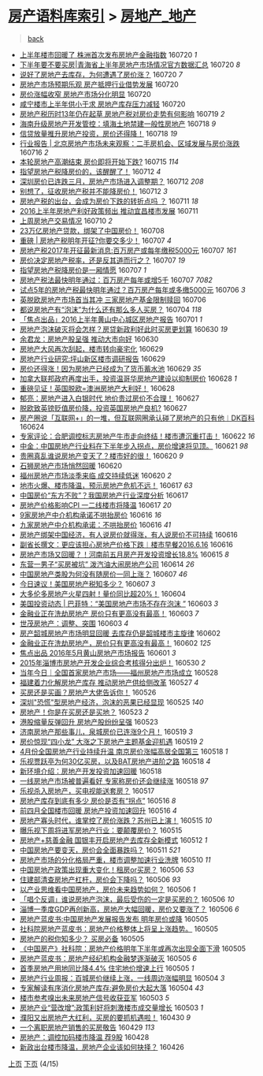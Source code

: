 [房产语料库索引](../../README.md)  > [房地产_地产](房地产_地产.md)
====
> [back](../README.md)

- [上半年楼市回暖了 株洲首次发布房地产金融指数](http://jkwz.applinzi.com/ittc/6857019917349700613.html#%E4%B8%8A%E5%8D%8A%E5%B9%B4%E6%A5%BC%E5%B8%82%E5%9B%9E%E6%9A%96%E4%BA%86+%E6%A0%AA%E6%B4%B2%E9%A6%96%E6%AC%A1%E5%8F%91%E5%B8%83%E6%88%BF%E5%9C%B0%E4%BA%A7%E9%87%91%E8%9E%8D%E6%8C%87%E6%95%B0) 160720 *1* 
- [下半年要不要买房|青海省上半年房地产市场情况官方数据汇总](http://jkwz.applinzi.com/ittc/6857018101237023748.html#%E4%B8%8B%E5%8D%8A%E5%B9%B4%E8%A6%81%E4%B8%8D%E8%A6%81%E4%B9%B0%E6%88%BF%7C%E9%9D%92%E6%B5%B7%E7%9C%81%E4%B8%8A%E5%8D%8A%E5%B9%B4%E6%88%BF%E5%9C%B0%E4%BA%A7%E5%B8%82%E5%9C%BA%E6%83%85%E5%86%B5%E5%AE%98%E6%96%B9%E6%95%B0%E6%8D%AE%E6%B1%87%E6%80%BB) 160720 *8* 
- [说好了房地产去库存，为何遭遇了房价涨？](http://jkwz.applinzi.com/ittc/6857015075856188421.html#%E8%AF%B4%E5%A5%BD%E4%BA%86%E6%88%BF%E5%9C%B0%E4%BA%A7%E5%8E%BB%E5%BA%93%E5%AD%98%EF%BC%8C%E4%B8%BA%E4%BD%95%E9%81%AD%E9%81%87%E4%BA%86%E6%88%BF%E4%BB%B7%E6%B6%A8%EF%BC%9F) 160720 *7* 
- [房地产市场预期乐观 房产抵押行业借势发展](http://jkwz.applinzi.com/ittc/6856966563978281988.html#%E6%88%BF%E5%9C%B0%E4%BA%A7%E5%B8%82%E5%9C%BA%E9%A2%84%E6%9C%9F%E4%B9%90%E8%A7%82+%E6%88%BF%E4%BA%A7%E6%8A%B5%E6%8A%BC%E8%A1%8C%E4%B8%9A%E5%80%9F%E5%8A%BF%E5%8F%91%E5%B1%95) 160720  
- [房价涨幅收窄 房地产市场分化明显](http://jkwz.applinzi.com/ittc/6856872003855975428.html#%E6%88%BF%E4%BB%B7%E6%B6%A8%E5%B9%85%E6%94%B6%E7%AA%84+%E6%88%BF%E5%9C%B0%E4%BA%A7%E5%B8%82%E5%9C%BA%E5%88%86%E5%8C%96%E6%98%8E%E6%98%BE) 160720  
- [咸宁楼市上半年供小于求 房地产库存压力减轻](http://jkwz.applinzi.com/ittc/6856743290124370949.html#%E5%92%B8%E5%AE%81%E6%A5%BC%E5%B8%82%E4%B8%8A%E5%8D%8A%E5%B9%B4%E4%BE%9B%E5%B0%8F%E4%BA%8E%E6%B1%82+%E6%88%BF%E5%9C%B0%E4%BA%A7%E5%BA%93%E5%AD%98%E5%8E%8B%E5%8A%9B%E5%87%8F%E8%BD%BB) 160720  
- [房地产税历时13年仍在起草 房地产税对房价走势有何影响](http://jkwz.applinzi.com/ittc/6856505875338118148.html#%E6%88%BF%E5%9C%B0%E4%BA%A7%E7%A8%8E%E5%8E%86%E6%97%B613%E5%B9%B4%E4%BB%8D%E5%9C%A8%E8%B5%B7%E8%8D%89+%E6%88%BF%E5%9C%B0%E4%BA%A7%E7%A8%8E%E5%AF%B9%E6%88%BF%E4%BB%B7%E8%B5%B0%E5%8A%BF%E6%9C%89%E4%BD%95%E5%BD%B1%E5%93%8D) 160719 *2* 
- [海南升级房地产开发管控：填海土地禁建一般性房地产](http://jkwz.applinzi.com/ittc/6856185223657817093.html#%E6%B5%B7%E5%8D%97%E5%8D%87%E7%BA%A7%E6%88%BF%E5%9C%B0%E4%BA%A7%E5%BC%80%E5%8F%91%E7%AE%A1%E6%8E%A7%EF%BC%9A%E5%A1%AB%E6%B5%B7%E5%9C%9F%E5%9C%B0%E7%A6%81%E5%BB%BA%E4%B8%80%E8%88%AC%E6%80%A7%E6%88%BF%E5%9C%B0%E4%BA%A7) 160718 *9* 
- [信贷放量推升房地产投资，房价还得降！](http://jkwz.applinzi.com/ittc/6856131381322859525.html#%E4%BF%A1%E8%B4%B7%E6%94%BE%E9%87%8F%E6%8E%A8%E5%8D%87%E6%88%BF%E5%9C%B0%E4%BA%A7%E6%8A%95%E8%B5%84%EF%BC%8C%E6%88%BF%E4%BB%B7%E8%BF%98%E5%BE%97%E9%99%8D%EF%BC%81) 160718 *19* 
- [行业报告 | 北京房地产市场未来观察：二手房机会、区域发展与房价涨跌](http://jkwz.applinzi.com/ittc/6855491534551778309.html#%E8%A1%8C%E4%B8%9A%E6%8A%A5%E5%91%8A+%7C+%E5%8C%97%E4%BA%AC%E6%88%BF%E5%9C%B0%E4%BA%A7%E5%B8%82%E5%9C%BA%E6%9C%AA%E6%9D%A5%E8%A7%82%E5%AF%9F%EF%BC%9A%E4%BA%8C%E6%89%8B%E6%88%BF%E6%9C%BA%E4%BC%9A%E3%80%81%E5%8C%BA%E5%9F%9F%E5%8F%91%E5%B1%95%E4%B8%8E%E6%88%BF%E4%BB%B7%E6%B6%A8%E8%B7%8C) 160716 *2* 
- [本轮房地产高潮结束 房价即将开始下跌?](http://jkwz.applinzi.com/ittc/6855135379472253957.html#%E6%9C%AC%E8%BD%AE%E6%88%BF%E5%9C%B0%E4%BA%A7%E9%AB%98%E6%BD%AE%E7%BB%93%E6%9D%9F+%E6%88%BF%E4%BB%B7%E5%8D%B3%E5%B0%86%E5%BC%80%E5%A7%8B%E4%B8%8B%E8%B7%8C%3F) 160715 *114* 
- [指望房地产税降房价的，该醒醒了！](http://jkwz.applinzi.com/ittc/6854038532099933188.html#%E6%8C%87%E6%9C%9B%E6%88%BF%E5%9C%B0%E4%BA%A7%E7%A8%8E%E9%99%8D%E6%88%BF%E4%BB%B7%E7%9A%84%EF%BC%8C%E8%AF%A5%E9%86%92%E9%86%92%E4%BA%86%EF%BC%81) 160712 *4* 
- [深圳房价已连跌三月，房地产市场进入调整期？](http://jkwz.applinzi.com/ittc/6853990556656731140.html#%E6%B7%B1%E5%9C%B3%E6%88%BF%E4%BB%B7%E5%B7%B2%E8%BF%9E%E8%B7%8C%E4%B8%89%E6%9C%88%EF%BC%8C%E6%88%BF%E5%9C%B0%E4%BA%A7%E5%B8%82%E5%9C%BA%E8%BF%9B%E5%85%A5%E8%B0%83%E6%95%B4%E6%9C%9F%EF%BC%9F) 160712 *208* 
- [别想了，征收房地产税并不能降房价！](http://jkwz.applinzi.com/ittc/6853914132046414852.html#%E5%88%AB%E6%83%B3%E4%BA%86%EF%BC%8C%E5%BE%81%E6%94%B6%E6%88%BF%E5%9C%B0%E4%BA%A7%E7%A8%8E%E5%B9%B6%E4%B8%8D%E8%83%BD%E9%99%8D%E6%88%BF%E4%BB%B7%EF%BC%81) 160712 *3* 
- [房地产税的出台，会成为房价下跌的转折点吗 ？](http://jkwz.applinzi.com/ittc/6853710738446877701.html#%E6%88%BF%E5%9C%B0%E4%BA%A7%E7%A8%8E%E7%9A%84%E5%87%BA%E5%8F%B0%EF%BC%8C%E4%BC%9A%E6%88%90%E4%B8%BA%E6%88%BF%E4%BB%B7%E4%B8%8B%E8%B7%8C%E7%9A%84%E8%BD%AC%E6%8A%98%E7%82%B9%E5%90%97+%EF%BC%9F) 160711 *18* 
- [2016上半年房地产利好政策频出 推动宜昌楼市发展](http://jkwz.applinzi.com/ittc/6853620733082862597.html#2016%E4%B8%8A%E5%8D%8A%E5%B9%B4%E6%88%BF%E5%9C%B0%E4%BA%A7%E5%88%A9%E5%A5%BD%E6%94%BF%E7%AD%96%E9%A2%91%E5%87%BA+%E6%8E%A8%E5%8A%A8%E5%AE%9C%E6%98%8C%E6%A5%BC%E5%B8%82%E5%8F%91%E5%B1%95) 160711  
- [上周房地产交易情况](http://jkwz.applinzi.com/ittc/6853349678955103236.html#%E4%B8%8A%E5%91%A8%E6%88%BF%E5%9C%B0%E4%BA%A7%E4%BA%A4%E6%98%93%E6%83%85%E5%86%B5) 160710 *2* 
- [23万亿房地产贷款，绑架了中国房价！](http://jkwz.applinzi.com/ittc/6852484160442336261.html#23%E4%B8%87%E4%BA%BF%E6%88%BF%E5%9C%B0%E4%BA%A7%E8%B4%B7%E6%AC%BE%EF%BC%8C%E7%BB%91%E6%9E%B6%E4%BA%86%E4%B8%AD%E5%9B%BD%E6%88%BF%E4%BB%B7%EF%BC%81) 160708  
- [重磅 | 房地产税明年开征?你要交多少！](http://jkwz.applinzi.com/ittc/6852166801852728324.html#%E9%87%8D%E7%A3%85+%7C+%E6%88%BF%E5%9C%B0%E4%BA%A7%E7%A8%8E%E6%98%8E%E5%B9%B4%E5%BC%80%E5%BE%81%3F%E4%BD%A0%E8%A6%81%E4%BA%A4%E5%A4%9A%E5%B0%91%EF%BC%81) 160707 *4* 
- [房地产税2017年开征最新消息:百万房产或每年缴税5000元](http://jkwz.applinzi.com/ittc/6852067066328384516.html#%E6%88%BF%E5%9C%B0%E4%BA%A7%E7%A8%8E2017%E5%B9%B4%E5%BC%80%E5%BE%81%E6%9C%80%E6%96%B0%E6%B6%88%E6%81%AF%3A%E7%99%BE%E4%B8%87%E6%88%BF%E4%BA%A7%E6%88%96%E6%AF%8F%E5%B9%B4%E7%BC%B4%E7%A8%8E5000%E5%85%83) 160707 *161* 
- [房价决定房地产税率，还是反其道而行之？](http://jkwz.applinzi.com/ittc/6852040387509879812.html#%E6%88%BF%E4%BB%B7%E5%86%B3%E5%AE%9A%E6%88%BF%E5%9C%B0%E4%BA%A7%E7%A8%8E%E7%8E%87%EF%BC%8C%E8%BF%98%E6%98%AF%E5%8F%8D%E5%85%B6%E9%81%93%E8%80%8C%E8%A1%8C%E4%B9%8B%EF%BC%9F) 160707 *19* 
- [指望房地产税降房价是一厢情愿](http://jkwz.applinzi.com/ittc/6852030767974319109.html#%E6%8C%87%E6%9C%9B%E6%88%BF%E5%9C%B0%E4%BA%A7%E7%A8%8E%E9%99%8D%E6%88%BF%E4%BB%B7%E6%98%AF%E4%B8%80%E5%8E%A2%E6%83%85%E6%84%BF) 160707 *1* 
- [房地产税法最快明年通过：百万房产每年或增5千](http://jkwz.applinzi.com/ittc/6851980264959640580.html#%E6%88%BF%E5%9C%B0%E4%BA%A7%E7%A8%8E%E6%B3%95%E6%9C%80%E5%BF%AB%E6%98%8E%E5%B9%B4%E9%80%9A%E8%BF%87%EF%BC%9A%E7%99%BE%E4%B8%87%E6%88%BF%E4%BA%A7%E6%AF%8F%E5%B9%B4%E6%88%96%E5%A2%9E5%E5%8D%83) 160707 *7082* 
- [试点5年的房地产税最快明年通过？百万房产每年或多缴5000元](http://jkwz.applinzi.com/ittc/6851798277036704772.html#%E8%AF%95%E7%82%B95%E5%B9%B4%E7%9A%84%E6%88%BF%E5%9C%B0%E4%BA%A7%E7%A8%8E%E6%9C%80%E5%BF%AB%E6%98%8E%E5%B9%B4%E9%80%9A%E8%BF%87%EF%BC%9F%E7%99%BE%E4%B8%87%E6%88%BF%E4%BA%A7%E6%AF%8F%E5%B9%B4%E6%88%96%E5%A4%9A%E7%BC%B45000%E5%85%83) 160706 *3* 
- [英脱欧房地产市场首当其冲 三家房地产基金限制赎回](http://jkwz.applinzi.com/ittc/6851740435231540229.html#%E8%8B%B1%E8%84%B1%E6%AC%A7%E6%88%BF%E5%9C%B0%E4%BA%A7%E5%B8%82%E5%9C%BA%E9%A6%96%E5%BD%93%E5%85%B6%E5%86%B2+%E4%B8%89%E5%AE%B6%E6%88%BF%E5%9C%B0%E4%BA%A7%E5%9F%BA%E9%87%91%E9%99%90%E5%88%B6%E8%B5%8E%E5%9B%9E) 160706  
- [都说房地产有“泡沫”为什么还有那么多人买房？](http://jkwz.applinzi.com/ittc/6850917013916238852.html#%E9%83%BD%E8%AF%B4%E6%88%BF%E5%9C%B0%E4%BA%A7%E6%9C%89%E2%80%9C%E6%B3%A1%E6%B2%AB%E2%80%9D%E4%B8%BA%E4%BB%80%E4%B9%88%E8%BF%98%E6%9C%89%E9%82%A3%E4%B9%88%E5%A4%9A%E4%BA%BA%E4%B9%B0%E6%88%BF%EF%BC%9F) 160704 *118* 
- [「焦点出品」2016上半年黄山中心城区房地产报告](http://jkwz.applinzi.com/ittc/6849825001406202885.html#%E3%80%8C%E7%84%A6%E7%82%B9%E5%87%BA%E5%93%81%E3%80%8D2016%E4%B8%8A%E5%8D%8A%E5%B9%B4%E9%BB%84%E5%B1%B1%E4%B8%AD%E5%BF%83%E5%9F%8E%E5%8C%BA%E6%88%BF%E5%9C%B0%E4%BA%A7%E6%8A%A5%E5%91%8A) 160701 *1* 
- [房地产泡沫破灭将会怎样？房贷新政利好此时买房更划算](http://jkwz.applinzi.com/ittc/6849559975814497285.html#%E6%88%BF%E5%9C%B0%E4%BA%A7%E6%B3%A1%E6%B2%AB%E7%A0%B4%E7%81%AD%E5%B0%86%E4%BC%9A%E6%80%8E%E6%A0%B7%EF%BC%9F%E6%88%BF%E8%B4%B7%E6%96%B0%E6%94%BF%E5%88%A9%E5%A5%BD%E6%AD%A4%E6%97%B6%E4%B9%B0%E6%88%BF%E6%9B%B4%E5%88%92%E7%AE%97) 160630 *19* 
- [余君龙：房地产股呈强 推动大市向好](http://jkwz.applinzi.com/ittc/6849426196290601989.html#%E4%BD%99%E5%90%9B%E9%BE%99%EF%BC%9A%E6%88%BF%E5%9C%B0%E4%BA%A7%E8%82%A1%E5%91%88%E5%BC%BA+%E6%8E%A8%E5%8A%A8%E5%A4%A7%E5%B8%82%E5%90%91%E5%A5%BD) 160630  
- [房地产大风再次刮起，楼市转向豪宅化](http://jkwz.applinzi.com/ittc/6849147046027854853.html#%E6%88%BF%E5%9C%B0%E4%BA%A7%E5%A4%A7%E9%A3%8E%E5%86%8D%E6%AC%A1%E5%88%AE%E8%B5%B7%EF%BC%8C%E6%A5%BC%E5%B8%82%E8%BD%AC%E5%90%91%E8%B1%AA%E5%AE%85%E5%8C%96) 160629  
- [房地产行业研究:坪山新区楼市调研报告](http://jkwz.applinzi.com/ittc/6849135104395576325.html#%E6%88%BF%E5%9C%B0%E4%BA%A7%E8%A1%8C%E4%B8%9A%E7%A0%94%E7%A9%B6%3A%E5%9D%AA%E5%B1%B1%E6%96%B0%E5%8C%BA%E6%A5%BC%E5%B8%82%E8%B0%83%E7%A0%94%E6%8A%A5%E5%91%8A) 160629  
- [房价还得涨！因为房地产已经成为了货币蓄水池](http://jkwz.applinzi.com/ittc/6848798554088539141.html#%E6%88%BF%E4%BB%B7%E8%BF%98%E5%BE%97%E6%B6%A8%EF%BC%81%E5%9B%A0%E4%B8%BA%E6%88%BF%E5%9C%B0%E4%BA%A7%E5%B7%B2%E7%BB%8F%E6%88%90%E4%B8%BA%E4%BA%86%E8%B4%A7%E5%B8%81%E8%93%84%E6%B0%B4%E6%B1%A0) 160629 *35* 
- [加拿大联邦政府再度出手，投资温哥华房地产建设以抑制房价](http://jkwz.applinzi.com/ittc/6848815385654330373.html#%E5%8A%A0%E6%8B%BF%E5%A4%A7%E8%81%94%E9%82%A6%E6%94%BF%E5%BA%9C%E5%86%8D%E5%BA%A6%E5%87%BA%E6%89%8B%EF%BC%8C%E6%8A%95%E8%B5%84%E6%B8%A9%E5%93%A5%E5%8D%8E%E6%88%BF%E5%9C%B0%E4%BA%A7%E5%BB%BA%E8%AE%BE%E4%BB%A5%E6%8A%91%E5%88%B6%E6%88%BF%E4%BB%B7) 160628 *1* 
- [重磅见证！英国脱欧=澳洲房地产大利好！](http://jkwz.applinzi.com/ittc/6848799597711066116.html#%E9%87%8D%E7%A3%85%E8%A7%81%E8%AF%81%EF%BC%81%E8%8B%B1%E5%9B%BD%E8%84%B1%E6%AC%A7%3D%E6%BE%B3%E6%B4%B2%E6%88%BF%E5%9C%B0%E4%BA%A7%E5%A4%A7%E5%88%A9%E5%A5%BD%EF%BC%81) 160628  
- [郁亮：房地产进入白银时代 地价贵过房价不合理！](http://jkwz.applinzi.com/ittc/6848422257277535237.html#%E9%83%81%E4%BA%AE%EF%BC%9A%E6%88%BF%E5%9C%B0%E4%BA%A7%E8%BF%9B%E5%85%A5%E7%99%BD%E9%93%B6%E6%97%B6%E4%BB%A3+%E5%9C%B0%E4%BB%B7%E8%B4%B5%E8%BF%87%E6%88%BF%E4%BB%B7%E4%B8%8D%E5%90%88%E7%90%86%EF%BC%81) 160627  
- [脱欧致英镑贬值房价降，投资英国房地产良机?](http://jkwz.applinzi.com/ittc/6848393723066713093.html#%E8%84%B1%E6%AC%A7%E8%87%B4%E8%8B%B1%E9%95%91%E8%B4%AC%E5%80%BC%E6%88%BF%E4%BB%B7%E9%99%8D%EF%BC%8C%E6%8A%95%E8%B5%84%E8%8B%B1%E5%9B%BD%E6%88%BF%E5%9C%B0%E4%BA%A7%E8%89%AF%E6%9C%BA%3F) 160627  
- [房产圈说「互联网+」的一堆，但互联网圈承认碰了房地产的只有他︱DK百科](http://jkwz.applinzi.com/ittc/6847208511997740036.html#%E6%88%BF%E4%BA%A7%E5%9C%88%E8%AF%B4%E3%80%8C%E4%BA%92%E8%81%94%E7%BD%91%2B%E3%80%8D%E7%9A%84%E4%B8%80%E5%A0%86%EF%BC%8C%E4%BD%86%E4%BA%92%E8%81%94%E7%BD%91%E5%9C%88%E6%89%BF%E8%AE%A4%E7%A2%B0%E4%BA%86%E6%88%BF%E5%9C%B0%E4%BA%A7%E7%9A%84%E5%8F%AA%E6%9C%89%E4%BB%96%EF%B8%B1DK%E7%99%BE%E7%A7%91) 160624  
- [专家评论：合肥调控标志房地产牛市走向终结！楼市遭沉重打击！](http://jkwz.applinzi.com/ittc/6846481863342031876.html#%E4%B8%93%E5%AE%B6%E8%AF%84%E8%AE%BA%EF%BC%9A%E5%90%88%E8%82%A5%E8%B0%83%E6%8E%A7%E6%A0%87%E5%BF%97%E6%88%BF%E5%9C%B0%E4%BA%A7%E7%89%9B%E5%B8%82%E8%B5%B0%E5%90%91%E7%BB%88%E7%BB%93%EF%BC%81%E6%A5%BC%E5%B8%82%E9%81%AD%E6%B2%89%E9%87%8D%E6%89%93%E5%87%BB%EF%BC%81) 160622 *16* 
- [中金：中国房地产行业料在下半年步入拐点，房价增速将见顶。](http://jkwz.applinzi.com/ittc/6846107426323170308.html#%E4%B8%AD%E9%87%91%EF%BC%9A%E4%B8%AD%E5%9B%BD%E6%88%BF%E5%9C%B0%E4%BA%A7%E8%A1%8C%E4%B8%9A%E6%96%99%E5%9C%A8%E4%B8%8B%E5%8D%8A%E5%B9%B4%E6%AD%A5%E5%85%A5%E6%8B%90%E7%82%B9%EF%BC%8C%E6%88%BF%E4%BB%B7%E5%A2%9E%E9%80%9F%E5%B0%86%E8%A7%81%E9%A1%B6%E3%80%82) 160621 *98* 
- [贵圈真乱谁说房地产变天了？楼市好的很！](http://jkwz.applinzi.com/ittc/6845920017291674628.html#%E8%B4%B5%E5%9C%88%E7%9C%9F%E4%B9%B1%E8%B0%81%E8%AF%B4%E6%88%BF%E5%9C%B0%E4%BA%A7%E5%8F%98%E5%A4%A9%E4%BA%86%EF%BC%9F%E6%A5%BC%E5%B8%82%E5%A5%BD%E7%9A%84%E5%BE%88%EF%BC%81) 160620 *9* 
- [石狮房地产市场悄然回暖](http://jkwz.applinzi.com/ittc/6845809502888395781.html#%E7%9F%B3%E7%8B%AE%E6%88%BF%E5%9C%B0%E4%BA%A7%E5%B8%82%E5%9C%BA%E6%82%84%E7%84%B6%E5%9B%9E%E6%9A%96) 160620  
- [福州房地产市场淡季来临 成交持续低迷](http://jkwz.applinzi.com/ittc/6845754082685617157.html#%E7%A6%8F%E5%B7%9E%E6%88%BF%E5%9C%B0%E4%BA%A7%E5%B8%82%E5%9C%BA%E6%B7%A1%E5%AD%A3%E6%9D%A5%E4%B8%B4+%E6%88%90%E4%BA%A4%E6%8C%81%E7%BB%AD%E4%BD%8E%E8%BF%B7) 160620 *2* 
- [地市火爆、楼市降温，预示房地产危机不远！](http://jkwz.applinzi.com/ittc/6844730308544693252.html#%E5%9C%B0%E5%B8%82%E7%81%AB%E7%88%86%E3%80%81%E6%A5%BC%E5%B8%82%E9%99%8D%E6%B8%A9%EF%BC%8C%E9%A2%84%E7%A4%BA%E6%88%BF%E5%9C%B0%E4%BA%A7%E5%8D%B1%E6%9C%BA%E4%B8%8D%E8%BF%9C%EF%BC%81) 160617 *63* 
- [中国房价“东方不败”？我国房地产行业深度分析](http://jkwz.applinzi.com/ittc/6844616282812711941.html#%E4%B8%AD%E5%9B%BD%E6%88%BF%E4%BB%B7%E2%80%9C%E4%B8%9C%E6%96%B9%E4%B8%8D%E8%B4%A5%E2%80%9D%EF%BC%9F%E6%88%91%E5%9B%BD%E6%88%BF%E5%9C%B0%E4%BA%A7%E8%A1%8C%E4%B8%9A%E6%B7%B1%E5%BA%A6%E5%88%86%E6%9E%90) 160617  
- [房地产价格影响CPI 一二线楼市将降温](http://jkwz.applinzi.com/ittc/6844567148449760261.html#%E6%88%BF%E5%9C%B0%E4%BA%A7%E4%BB%B7%E6%A0%BC%E5%BD%B1%E5%93%8DCPI+%E4%B8%80%E4%BA%8C%E7%BA%BF%E6%A5%BC%E5%B8%82%E5%B0%86%E9%99%8D%E6%B8%A9) 160617 *20* 
- [9家房地产中介机构承诺不哄抬房价](http://jkwz.applinzi.com/ittc/6844434611991741445.html#9%E5%AE%B6%E6%88%BF%E5%9C%B0%E4%BA%A7%E4%B8%AD%E4%BB%8B%E6%9C%BA%E6%9E%84%E6%89%BF%E8%AF%BA%E4%B8%8D%E5%93%84%E6%8A%AC%E6%88%BF%E4%BB%B7) 160616 *16* 
- [九家房地产中介机构承诺：不哄抬房价](http://jkwz.applinzi.com/ittc/6844422862395671556.html#%E4%B9%9D%E5%AE%B6%E6%88%BF%E5%9C%B0%E4%BA%A7%E4%B8%AD%E4%BB%8B%E6%9C%BA%E6%9E%84%E6%89%BF%E8%AF%BA%EF%BC%9A%E4%B8%8D%E5%93%84%E6%8A%AC%E6%88%BF%E4%BB%B7) 160616 *41* 
- [房地产绑架中国经济，有人说房价就得涨，有人说房价不可持续](http://jkwz.applinzi.com/ittc/6844355033298371589.html#%E6%88%BF%E5%9C%B0%E4%BA%A7%E7%BB%91%E6%9E%B6%E4%B8%AD%E5%9B%BD%E7%BB%8F%E6%B5%8E%EF%BC%8C%E6%9C%89%E4%BA%BA%E8%AF%B4%E6%88%BF%E4%BB%B7%E5%B0%B1%E5%BE%97%E6%B6%A8%EF%BC%8C%E6%9C%89%E4%BA%BA%E8%AF%B4%E6%88%BF%E4%BB%B7%E4%B8%8D%E5%8F%AF%E6%8C%81%E7%BB%AD) 160616  
- [副省长撰文：更应该担心房地产价格下跌︱楼市早餐2016.6.16](http://jkwz.applinzi.com/ittc/6844215522560050181.html#%E5%89%AF%E7%9C%81%E9%95%BF%E6%92%B0%E6%96%87%EF%BC%9A%E6%9B%B4%E5%BA%94%E8%AF%A5%E6%8B%85%E5%BF%83%E6%88%BF%E5%9C%B0%E4%BA%A7%E4%BB%B7%E6%A0%BC%E4%B8%8B%E8%B7%8C%EF%B8%B1%E6%A5%BC%E5%B8%82%E6%97%A9%E9%A4%902016.6.16) 160616  
- [房地产市场又回暖？！河南前五月房产开发投资增长18.8%](http://jkwz.applinzi.com/ittc/6844006916619240453.html#%E6%88%BF%E5%9C%B0%E4%BA%A7%E5%B8%82%E5%9C%BA%E5%8F%88%E5%9B%9E%E6%9A%96%EF%BC%9F%EF%BC%81%E6%B2%B3%E5%8D%97%E5%89%8D%E4%BA%94%E6%9C%88%E6%88%BF%E4%BA%A7%E5%BC%80%E5%8F%91%E6%8A%95%E8%B5%84%E5%A2%9E%E9%95%BF18.8%25) 160615 *8* 
- [东营一男子“买房被坑” 泼汽油大闹房地产公司](http://jkwz.applinzi.com/ittc/6843581200475882500.html#%E4%B8%9C%E8%90%A5%E4%B8%80%E7%94%B7%E5%AD%90%E2%80%9C%E4%B9%B0%E6%88%BF%E8%A2%AB%E5%9D%91%E2%80%9D+%E6%B3%BC%E6%B1%BD%E6%B2%B9%E5%A4%A7%E9%97%B9%E6%88%BF%E5%9C%B0%E4%BA%A7%E5%85%AC%E5%8F%B8) 160614 *26* 
- [中国房地产类股为何没有随房价一同上涨？](http://jkwz.applinzi.com/ittc/6841013654795060228.html#%E4%B8%AD%E5%9B%BD%E6%88%BF%E5%9C%B0%E4%BA%A7%E7%B1%BB%E8%82%A1%E4%B8%BA%E4%BD%95%E6%B2%A1%E6%9C%89%E9%9A%8F%E6%88%BF%E4%BB%B7%E4%B8%80%E5%90%8C%E4%B8%8A%E6%B6%A8%EF%BC%9F) 160607 *46* 
- [今日速议！美国房地产税知多少？](http://jkwz.applinzi.com/ittc/6840948327478461444.html#%E4%BB%8A%E6%97%A5%E9%80%9F%E8%AE%AE%EF%BC%81%E7%BE%8E%E5%9B%BD%E6%88%BF%E5%9C%B0%E4%BA%A7%E7%A8%8E%E7%9F%A5%E5%A4%9A%E5%B0%91%EF%BC%9F) 160607 *3* 
- [大多伦多房地产火星四射！量价同比超20%！](http://jkwz.applinzi.com/ittc/6839762608995173381.html#%E5%A4%A7%E5%A4%9A%E4%BC%A6%E5%A4%9A%E6%88%BF%E5%9C%B0%E4%BA%A7%E7%81%AB%E6%98%9F%E5%9B%9B%E5%B0%84%EF%BC%81%E9%87%8F%E4%BB%B7%E5%90%8C%E6%AF%94%E8%B6%8520%25%EF%BC%81) 160604  
- [美国投资动态 | 巴菲特：“美国房地产市场不存在泡沫 ”](http://jkwz.applinzi.com/ittc/6839563971048506373.html#%E7%BE%8E%E5%9B%BD%E6%8A%95%E8%B5%84%E5%8A%A8%E6%80%81+%7C+%E5%B7%B4%E8%8F%B2%E7%89%B9%EF%BC%9A%E2%80%9C%E7%BE%8E%E5%9B%BD%E6%88%BF%E5%9C%B0%E4%BA%A7%E5%B8%82%E5%9C%BA%E4%B8%8D%E5%AD%98%E5%9C%A8%E6%B3%A1%E6%B2%AB+%E2%80%9D) 160603 *3* 
- [金融业正在洗劫房地产 房价只有更高没有最高！](http://jkwz.applinzi.com/ittc/6839432036494083076.html#%E9%87%91%E8%9E%8D%E4%B8%9A%E6%AD%A3%E5%9C%A8%E6%B4%97%E5%8A%AB%E6%88%BF%E5%9C%B0%E4%BA%A7+%E6%88%BF%E4%BB%B7%E5%8F%AA%E6%9C%89%E6%9B%B4%E9%AB%98%E6%B2%A1%E6%9C%89%E6%9C%80%E9%AB%98%EF%BC%81) 160603 *7* 
- [世茂房地产：调整、突围](http://jkwz.applinzi.com/ittc/6839406537231303685.html#%E4%B8%96%E8%8C%82%E6%88%BF%E5%9C%B0%E4%BA%A7%EF%BC%9A%E8%B0%83%E6%95%B4%E3%80%81%E7%AA%81%E5%9B%B4) 160603 *4* 
- [房产韶城房地产市场明显回暖 去库存仍是韶城楼市主旋律](http://jkwz.applinzi.com/ittc/6839173975477060613.html#%E6%88%BF%E4%BA%A7%E9%9F%B6%E5%9F%8E%E6%88%BF%E5%9C%B0%E4%BA%A7%E5%B8%82%E5%9C%BA%E6%98%8E%E6%98%BE%E5%9B%9E%E6%9A%96+%E5%8E%BB%E5%BA%93%E5%AD%98%E4%BB%8D%E6%98%AF%E9%9F%B6%E5%9F%8E%E6%A5%BC%E5%B8%82%E4%B8%BB%E6%97%8B%E5%BE%8B) 160602  
- [金融业正在洗劫房地产，房价只有更高没有最高！](http://jkwz.applinzi.com/ittc/6839113868433163269.html#%E9%87%91%E8%9E%8D%E4%B8%9A%E6%AD%A3%E5%9C%A8%E6%B4%97%E5%8A%AB%E6%88%BF%E5%9C%B0%E4%BA%A7%EF%BC%8C%E6%88%BF%E4%BB%B7%E5%8F%AA%E6%9C%89%E6%9B%B4%E9%AB%98%E6%B2%A1%E6%9C%89%E6%9C%80%E9%AB%98%EF%BC%81) 160602 *125* 
- [焦点出品 2016年5月黄山房地产市场报告](http://jkwz.applinzi.com/ittc/6838695305176155140.html#%E7%84%A6%E7%82%B9%E5%87%BA%E5%93%81+2016%E5%B9%B45%E6%9C%88%E9%BB%84%E5%B1%B1%E6%88%BF%E5%9C%B0%E4%BA%A7%E5%B8%82%E5%9C%BA%E6%8A%A5%E5%91%8A) 160601 *3* 
- [2015年淄博市房地产开发企业综合考核得分出炉！](http://jkwz.applinzi.com/ittc/6837934003499566084.html#2015%E5%B9%B4%E6%B7%84%E5%8D%9A%E5%B8%82%E6%88%BF%E5%9C%B0%E4%BA%A7%E5%BC%80%E5%8F%91%E4%BC%81%E4%B8%9A%E7%BB%BC%E5%90%88%E8%80%83%E6%A0%B8%E5%BE%97%E5%88%86%E5%87%BA%E7%82%89%EF%BC%81) 160530 *2* 
- [当年今日｜全国首家房地产市场——福州房地产市场成立](http://jkwz.applinzi.com/ittc/6837246133453456388.html#%E5%BD%93%E5%B9%B4%E4%BB%8A%E6%97%A5%EF%BD%9C%E5%85%A8%E5%9B%BD%E9%A6%96%E5%AE%B6%E6%88%BF%E5%9C%B0%E4%BA%A7%E5%B8%82%E5%9C%BA%E2%80%94%E2%80%94%E7%A6%8F%E5%B7%9E%E6%88%BF%E5%9C%B0%E4%BA%A7%E5%B8%82%E5%9C%BA%E6%88%90%E7%AB%8B) 160528  
- [福建着力化解房地产库存 推动房地产供给侧改革](http://jkwz.applinzi.com/ittc/6836820649955558404.html#%E7%A6%8F%E5%BB%BA%E7%9D%80%E5%8A%9B%E5%8C%96%E8%A7%A3%E6%88%BF%E5%9C%B0%E4%BA%A7%E5%BA%93%E5%AD%98+%E6%8E%A8%E5%8A%A8%E6%88%BF%E5%9C%B0%E4%BA%A7%E4%BE%9B%E7%BB%99%E4%BE%A7%E6%94%B9%E9%9D%A9) 160527 *4* 
- [买房还是买画？房地产大佬告诉你！](http://jkwz.applinzi.com/ittc/6836633990941115397.html#%E4%B9%B0%E6%88%BF%E8%BF%98%E6%98%AF%E4%B9%B0%E7%94%BB%EF%BC%9F%E6%88%BF%E5%9C%B0%E4%BA%A7%E5%A4%A7%E4%BD%AC%E5%91%8A%E8%AF%89%E4%BD%A0%EF%BC%81) 160526  
- [深圳&quot;恐慌&quot;型房地产经济，泡沫的恶果已经显现](http://jkwz.applinzi.com/ittc/6836098936313742340.html#%E6%B7%B1%E5%9C%B3%26quot%3B%E6%81%90%E6%85%8C%26quot%3B%E5%9E%8B%E6%88%BF%E5%9C%B0%E4%BA%A7%E7%BB%8F%E6%B5%8E%EF%BC%8C%E6%B3%A1%E6%B2%AB%E7%9A%84%E6%81%B6%E6%9E%9C%E5%B7%B2%E7%BB%8F%E6%98%BE%E7%8E%B0) 160525 *140* 
- [房地产！你是在买房还是买地？](http://jkwz.applinzi.com/ittc/6835466585309185029.html#%E6%88%BF%E5%9C%B0%E4%BA%A7%EF%BC%81%E4%BD%A0%E6%98%AF%E5%9C%A8%E4%B9%B0%E6%88%BF%E8%BF%98%E6%98%AF%E4%B9%B0%E5%9C%B0%EF%BC%9F) 160523 *2* 
- [港股缩量反弹回升 房地产股纷纷呈强](http://jkwz.applinzi.com/ittc/6835356428042503172.html#%E6%B8%AF%E8%82%A1%E7%BC%A9%E9%87%8F%E5%8F%8D%E5%BC%B9%E5%9B%9E%E5%8D%87+%E6%88%BF%E5%9C%B0%E4%BA%A7%E8%82%A1%E7%BA%B7%E7%BA%B7%E5%91%88%E5%BC%BA) 160523  
- [济南房地产那些事儿，泉城房价已连涨9个月！](http://jkwz.applinzi.com/ittc/6833900109456475141.html#%E6%B5%8E%E5%8D%97%E6%88%BF%E5%9C%B0%E4%BA%A7%E9%82%A3%E4%BA%9B%E4%BA%8B%E5%84%BF%EF%BC%8C%E6%B3%89%E5%9F%8E%E6%88%BF%E4%BB%B7%E5%B7%B2%E8%BF%9E%E6%B6%A89%E4%B8%AA%E6%9C%88%EF%BC%81) 160519 *3* 
- [房价惊现“四小龙” 大涨之下房地产主题基金迎机遇](http://jkwz.applinzi.com/ittc/6833860136753693701.html#%E6%88%BF%E4%BB%B7%E6%83%8A%E7%8E%B0%E2%80%9C%E5%9B%9B%E5%B0%8F%E9%BE%99%E2%80%9D+%E5%A4%A7%E6%B6%A8%E4%B9%8B%E4%B8%8B%E6%88%BF%E5%9C%B0%E4%BA%A7%E4%B8%BB%E9%A2%98%E5%9F%BA%E9%87%91%E8%BF%8E%E6%9C%BA%E9%81%87) 160519 *2* 
- [4月份全国房地产行业持续升温 南京房价涨幅高居全国第三](http://jkwz.applinzi.com/ittc/6833560553314059268.html#4%E6%9C%88%E4%BB%BD%E5%85%A8%E5%9B%BD%E6%88%BF%E5%9C%B0%E4%BA%A7%E8%A1%8C%E4%B8%9A%E6%8C%81%E7%BB%AD%E5%8D%87%E6%B8%A9+%E5%8D%97%E4%BA%AC%E6%88%BF%E4%BB%B7%E6%B6%A8%E5%B9%85%E9%AB%98%E5%B1%85%E5%85%A8%E5%9B%BD%E7%AC%AC%E4%B8%89) 160518 *1* 
- [乐视贾跃亭为何30亿买房，以及BAT房地产进阶之路](http://jkwz.applinzi.com/ittc/6833492675281814533.html#%E4%B9%90%E8%A7%86%E8%B4%BE%E8%B7%83%E4%BA%AD%E4%B8%BA%E4%BD%9530%E4%BA%BF%E4%B9%B0%E6%88%BF%EF%BC%8C%E4%BB%A5%E5%8F%8ABAT%E6%88%BF%E5%9C%B0%E4%BA%A7%E8%BF%9B%E9%98%B6%E4%B9%8B%E8%B7%AF) 160518 *4* 
- [新环境介绍：房地产开发投资加速回暖](http://jkwz.applinzi.com/ittc/6833489409668023300.html#%E6%96%B0%E7%8E%AF%E5%A2%83%E4%BB%8B%E7%BB%8D%EF%BC%9A%E6%88%BF%E5%9C%B0%E4%BA%A7%E5%BC%80%E5%8F%91%E6%8A%95%E8%B5%84%E5%8A%A0%E9%80%9F%E5%9B%9E%E6%9A%96) 160518  
- [一线房地产市场被普遍看好 专家称房价还会继续涨](http://jkwz.applinzi.com/ittc/6833480076192384005.html#%E4%B8%80%E7%BA%BF%E6%88%BF%E5%9C%B0%E4%BA%A7%E5%B8%82%E5%9C%BA%E8%A2%AB%E6%99%AE%E9%81%8D%E7%9C%8B%E5%A5%BD+%E4%B8%93%E5%AE%B6%E7%A7%B0%E6%88%BF%E4%BB%B7%E8%BF%98%E4%BC%9A%E7%BB%A7%E7%BB%AD%E6%B6%A8) 160518 *97* 
- [乐视杀入房地产，买电视能送套房？](http://jkwz.applinzi.com/ittc/6833274939809203204.html#%E4%B9%90%E8%A7%86%E6%9D%80%E5%85%A5%E6%88%BF%E5%9C%B0%E4%BA%A7%EF%BC%8C%E4%B9%B0%E7%94%B5%E8%A7%86%E8%83%BD%E9%80%81%E5%A5%97%E6%88%BF%EF%BC%9F) 160517  
- [房地产库存到底有多少   房价是否有“拐点”](http://jkwz.applinzi.com/ittc/6832831116092113924.html#%E6%88%BF%E5%9C%B0%E4%BA%A7%E5%BA%93%E5%AD%98%E5%88%B0%E5%BA%95%E6%9C%89%E5%A4%9A%E5%B0%91+++%E6%88%BF%E4%BB%B7%E6%98%AF%E5%90%A6%E6%9C%89%E2%80%9C%E6%8B%90%E7%82%B9%E2%80%9D) 160516 *8* 
- [前四月全国楼市回暖 房地产投资加速回升](http://jkwz.applinzi.com/ittc/6832789939401786373.html#%E5%89%8D%E5%9B%9B%E6%9C%88%E5%85%A8%E5%9B%BD%E6%A5%BC%E5%B8%82%E5%9B%9E%E6%9A%96+%E6%88%BF%E5%9C%B0%E4%BA%A7%E6%8A%95%E8%B5%84%E5%8A%A0%E9%80%9F%E5%9B%9E%E5%8D%87) 160516 *4* 
- [房地产寡头时代，谁掌控了房价涨跌？苏州已上演！](http://jkwz.applinzi.com/ittc/6832575291234714629.html#%E6%88%BF%E5%9C%B0%E4%BA%A7%E5%AF%A1%E5%A4%B4%E6%97%B6%E4%BB%A3%EF%BC%8C%E8%B0%81%E6%8E%8C%E6%8E%A7%E4%BA%86%E6%88%BF%E4%BB%B7%E6%B6%A8%E8%B7%8C%EF%BC%9F%E8%8B%8F%E5%B7%9E%E5%B7%B2%E4%B8%8A%E6%BC%94%EF%BC%81) 160515 *10* 
- [曝乐视下周将进军房地产行业：要颠覆房价？](http://jkwz.applinzi.com/ittc/6832491789743047685.html#%E6%9B%9D%E4%B9%90%E8%A7%86%E4%B8%8B%E5%91%A8%E5%B0%86%E8%BF%9B%E5%86%9B%E6%88%BF%E5%9C%B0%E4%BA%A7%E8%A1%8C%E4%B8%9A%EF%BC%9A%E8%A6%81%E9%A2%A0%E8%A6%86%E6%88%BF%E4%BB%B7%EF%BC%9F) 160515  
- [房地产+慈善金融 国银丰开启房地产去库存全新模式](http://jkwz.applinzi.com/ittc/6831449132623201285.html#%E6%88%BF%E5%9C%B0%E4%BA%A7%2B%E6%85%88%E5%96%84%E9%87%91%E8%9E%8D+%E5%9B%BD%E9%93%B6%E4%B8%B0%E5%BC%80%E5%90%AF%E6%88%BF%E5%9C%B0%E4%BA%A7%E5%8E%BB%E5%BA%93%E5%AD%98%E5%85%A8%E6%96%B0%E6%A8%A1%E5%BC%8F) 160512 *1* 
- [中国房地产要变天，房价会全面暴跌吗？](http://jkwz.applinzi.com/ittc/6830880215337010181.html#%E4%B8%AD%E5%9B%BD%E6%88%BF%E5%9C%B0%E4%BA%A7%E8%A6%81%E5%8F%98%E5%A4%A9%EF%BC%8C%E6%88%BF%E4%BB%B7%E4%BC%9A%E5%85%A8%E9%9D%A2%E6%9A%B4%E8%B7%8C%E5%90%97%EF%BC%9F) 160511 *521* 
- [房地产市场的分化格局严重，楼市调整加速行业洗牌](http://jkwz.applinzi.com/ittc/6830543288947704836.html#%E6%88%BF%E5%9C%B0%E4%BA%A7%E5%B8%82%E5%9C%BA%E7%9A%84%E5%88%86%E5%8C%96%E6%A0%BC%E5%B1%80%E4%B8%A5%E9%87%8D%EF%BC%8C%E6%A5%BC%E5%B8%82%E8%B0%83%E6%95%B4%E5%8A%A0%E9%80%9F%E8%A1%8C%E4%B8%9A%E6%B4%97%E7%89%8C) 160510 *11* 
- [中国房地产政策出现重大变化！租房or买房？](http://jkwz.applinzi.com/ittc/6829144779480630277.html#%E4%B8%AD%E5%9B%BD%E6%88%BF%E5%9C%B0%E4%BA%A7%E6%94%BF%E7%AD%96%E5%87%BA%E7%8E%B0%E9%87%8D%E5%A4%A7%E5%8F%98%E5%8C%96%EF%BC%81%E7%A7%9F%E6%88%BFor%E4%B9%B0%E6%88%BF%EF%BC%9F) 160506 *53* 
- [住建部清查房地产杠杆，房价会下降吗？](http://jkwz.applinzi.com/ittc/6829092347077723140.html#%E4%BD%8F%E5%BB%BA%E9%83%A8%E6%B8%85%E6%9F%A5%E6%88%BF%E5%9C%B0%E4%BA%A7%E6%9D%A0%E6%9D%86%EF%BC%8C%E6%88%BF%E4%BB%B7%E4%BC%9A%E4%B8%8B%E9%99%8D%E5%90%97%EF%BC%9F) 160506 *93* 
- [以产业思维看中国房地产，房价未来趋势如何？](http://jkwz.applinzi.com/ittc/6829062803927073796.html#%E4%BB%A5%E4%BA%A7%E4%B8%9A%E6%80%9D%E7%BB%B4%E7%9C%8B%E4%B8%AD%E5%9B%BD%E6%88%BF%E5%9C%B0%E4%BA%A7%EF%BC%8C%E6%88%BF%E4%BB%B7%E6%9C%AA%E6%9D%A5%E8%B6%8B%E5%8A%BF%E5%A6%82%E4%BD%95%EF%BC%9F) 160506 *1* 
- [「唱个反调」谁说房地产泡沫，最后受伤的一定是买房的？](http://jkwz.applinzi.com/ittc/6829048487375012868.html#%E3%80%8C%E5%94%B1%E4%B8%AA%E5%8F%8D%E8%B0%83%E3%80%8D%E8%B0%81%E8%AF%B4%E6%88%BF%E5%9C%B0%E4%BA%A7%E6%B3%A1%E6%B2%AB%EF%BC%8C%E6%9C%80%E5%90%8E%E5%8F%97%E4%BC%A4%E7%9A%84%E4%B8%80%E5%AE%9A%E6%98%AF%E4%B9%B0%E6%88%BF%E7%9A%84%EF%BC%9F) 160506 *10* 
- [淄博一季度GDP再创新高，房地产大幅回暖，房价又要涨了？](http://jkwz.applinzi.com/ittc/6828938983983547396.html#%E6%B7%84%E5%8D%9A%E4%B8%80%E5%AD%A3%E5%BA%A6GDP%E5%86%8D%E5%88%9B%E6%96%B0%E9%AB%98%EF%BC%8C%E6%88%BF%E5%9C%B0%E4%BA%A7%E5%A4%A7%E5%B9%85%E5%9B%9E%E6%9A%96%EF%BC%8C%E6%88%BF%E4%BB%B7%E5%8F%88%E8%A6%81%E6%B6%A8%E4%BA%86%EF%BC%9F) 160506 *6* 
- [房地产蓝皮书:中国房地产发展报告发布 明年房价或降](http://jkwz.applinzi.com/ittc/6828725166909424645.html#%E6%88%BF%E5%9C%B0%E4%BA%A7%E8%93%9D%E7%9A%AE%E4%B9%A6%3A%E4%B8%AD%E5%9B%BD%E6%88%BF%E5%9C%B0%E4%BA%A7%E5%8F%91%E5%B1%95%E6%8A%A5%E5%91%8A%E5%8F%91%E5%B8%83+%E6%98%8E%E5%B9%B4%E6%88%BF%E4%BB%B7%E6%88%96%E9%99%8D) 160505  
- [社科院房地产蓝皮书：房地产价格整体上将呈上涨趋势。](http://jkwz.applinzi.com/ittc/6828694825981182980.html#%E7%A4%BE%E7%A7%91%E9%99%A2%E6%88%BF%E5%9C%B0%E4%BA%A7%E8%93%9D%E7%9A%AE%E4%B9%A6%EF%BC%9A%E6%88%BF%E5%9C%B0%E4%BA%A7%E4%BB%B7%E6%A0%BC%E6%95%B4%E4%BD%93%E4%B8%8A%E5%B0%86%E5%91%88%E4%B8%8A%E6%B6%A8%E8%B6%8B%E5%8A%BF%E3%80%82) 160505  
- [房地产的税你知多少？ 买房必备](http://jkwz.applinzi.com/ittc/6817595694231585796.html#%E6%88%BF%E5%9C%B0%E4%BA%A7%E7%9A%84%E7%A8%8E%E4%BD%A0%E7%9F%A5%E5%A4%9A%E5%B0%91%EF%BC%9F+%E4%B9%B0%E6%88%BF%E5%BF%85%E5%A4%87) 160505  
- [《中国房产》社科院：房地产价格明年下半年或再次出现全面下滑](http://jkwz.applinzi.com/ittc/6828692074295460869.html#%E3%80%8A%E4%B8%AD%E5%9B%BD%E6%88%BF%E4%BA%A7%E3%80%8B%E7%A4%BE%E7%A7%91%E9%99%A2%EF%BC%9A%E6%88%BF%E5%9C%B0%E4%BA%A7%E4%BB%B7%E6%A0%BC%E6%98%8E%E5%B9%B4%E4%B8%8B%E5%8D%8A%E5%B9%B4%E6%88%96%E5%86%8D%E6%AC%A1%E5%87%BA%E7%8E%B0%E5%85%A8%E9%9D%A2%E4%B8%8B%E6%BB%91) 160505  
- [房地产蓝皮书：房地产经纪机构金融梦逐渐破灭](http://jkwz.applinzi.com/ittc/6828688783318713348.html#%E6%88%BF%E5%9C%B0%E4%BA%A7%E8%93%9D%E7%9A%AE%E4%B9%A6%EF%BC%9A%E6%88%BF%E5%9C%B0%E4%BA%A7%E7%BB%8F%E7%BA%AA%E6%9C%BA%E6%9E%84%E9%87%91%E8%9E%8D%E6%A2%A6%E9%80%90%E6%B8%90%E7%A0%B4%E7%81%AD) 160505 *6* 
- [首季房地产用地同比降4.4% 住宅地价增速上行](http://jkwz.applinzi.com/ittc/6828672958683677701.html#%E9%A6%96%E5%AD%A3%E6%88%BF%E5%9C%B0%E4%BA%A7%E7%94%A8%E5%9C%B0%E5%90%8C%E6%AF%94%E9%99%8D4.4%25+%E4%BD%8F%E5%AE%85%E5%9C%B0%E4%BB%B7%E5%A2%9E%E9%80%9F%E4%B8%8A%E8%A1%8C) 160505 *1* 
- [房地产行业周报：百城房价继续上涨，一线周边涨幅明显](http://jkwz.applinzi.com/ittc/6828363685088986117.html#%E6%88%BF%E5%9C%B0%E4%BA%A7%E8%A1%8C%E4%B8%9A%E5%91%A8%E6%8A%A5%EF%BC%9A%E7%99%BE%E5%9F%8E%E6%88%BF%E4%BB%B7%E7%BB%A7%E7%BB%AD%E4%B8%8A%E6%B6%A8%EF%BC%8C%E4%B8%80%E7%BA%BF%E5%91%A8%E8%BE%B9%E6%B6%A8%E5%B9%85%E6%98%8E%E6%98%BE) 160504 *3* 
- [专家解读有序消化房地产库存:避免房价大起大落](http://jkwz.applinzi.com/ittc/6828291156181795844.html#%E4%B8%93%E5%AE%B6%E8%A7%A3%E8%AF%BB%E6%9C%89%E5%BA%8F%E6%B6%88%E5%8C%96%E6%88%BF%E5%9C%B0%E4%BA%A7%E5%BA%93%E5%AD%98%3A%E9%81%BF%E5%85%8D%E6%88%BF%E4%BB%B7%E5%A4%A7%E8%B5%B7%E5%A4%A7%E8%90%BD) 160504 *43* 
- [楼市参考嗅出未来房地产信号收获亚军](http://jkwz.applinzi.com/ittc/6828046191585395717.html#%E6%A5%BC%E5%B8%82%E5%8F%82%E8%80%83%E5%97%85%E5%87%BA%E6%9C%AA%E6%9D%A5%E6%88%BF%E5%9C%B0%E4%BA%A7%E4%BF%A1%E5%8F%B7%E6%94%B6%E8%8E%B7%E4%BA%9A%E5%86%9B) 160503 *5* 
- [房地产业“营改增”:政策利好将刺激楼市成交量增长](http://jkwz.applinzi.com/ittc/6827912227172385797.html#%E6%88%BF%E5%9C%B0%E4%BA%A7%E4%B8%9A%E2%80%9C%E8%90%A5%E6%94%B9%E5%A2%9E%E2%80%9D%3A%E6%94%BF%E7%AD%96%E5%88%A9%E5%A5%BD%E5%B0%86%E5%88%BA%E6%BF%80%E6%A5%BC%E5%B8%82%E6%88%90%E4%BA%A4%E9%87%8F%E5%A2%9E%E9%95%BF) 160503 *1* 
- [濮阳又出房地产大红利，买房的要抓机遇啦！](http://jkwz.applinzi.com/ittc/6826953725650142213.html#%E6%BF%AE%E9%98%B3%E5%8F%88%E5%87%BA%E6%88%BF%E5%9C%B0%E4%BA%A7%E5%A4%A7%E7%BA%A2%E5%88%A9%EF%BC%8C%E4%B9%B0%E6%88%BF%E7%9A%84%E8%A6%81%E6%8A%93%E6%9C%BA%E9%81%87%E5%95%A6%EF%BC%81) 160430 *9* 
- [一个离职房地产销售的买房敬告](http://jkwz.applinzi.com/ittc/6826525719894950916.html#%E4%B8%80%E4%B8%AA%E7%A6%BB%E8%81%8C%E6%88%BF%E5%9C%B0%E4%BA%A7%E9%94%80%E5%94%AE%E7%9A%84%E4%B9%B0%E6%88%BF%E6%95%AC%E5%91%8A) 160429 *113* 
- [房地产：调控加码楼市降温 荐9股](http://jkwz.applinzi.com/ittc/6826049160255898629.html#%E6%88%BF%E5%9C%B0%E4%BA%A7%EF%BC%9A%E8%B0%83%E6%8E%A7%E5%8A%A0%E7%A0%81%E6%A5%BC%E5%B8%82%E9%99%8D%E6%B8%A9+%E8%8D%909%E8%82%A1) 160428  
- [新政出台楼市降温，房地产企业该如何抉择？](http://jkwz.applinzi.com/ittc/6825353675882890244.html#%E6%96%B0%E6%94%BF%E5%87%BA%E5%8F%B0%E6%A5%BC%E5%B8%82%E9%99%8D%E6%B8%A9%EF%BC%8C%E6%88%BF%E5%9C%B0%E4%BA%A7%E4%BC%81%E4%B8%9A%E8%AF%A5%E5%A6%82%E4%BD%95%E6%8A%89%E6%8B%A9%EF%BC%9F) 160426  


 [上页](房地产_地产5.md) [下页](房地产_地产3.md)          (4/15)